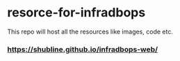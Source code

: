 # resorce-for-infradbops
This repo will host all the resources like images, code etc.

### https://shubline.github.io/infradbops-web/
